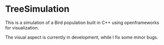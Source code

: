 # TreeSimulation
This is a simulation of a Bird population built in C++ using openframeworks for visualization.

The visual aspect is currently in development, while I fix some minor bugs.

